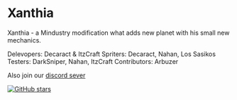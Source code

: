 # Xanthia
Xanthia - a Mindustry modification what adds new planet with his small new mechanics. 

Delevopers: Decaract & ItzCraft
Spriters: Decaract, Nahan, Los Sasikos
Testers: DarkSniper, Nahan, ItzCraft
Contributors: Arbuzer

Also join our [discord sever](https://discord.gg/GFvh4mvFFn)

[![GitHub stars](https://img.shields.io/github/stars/ItzCraft/Xanthia)](https://github.com/ItzCraft/Xanthia)
